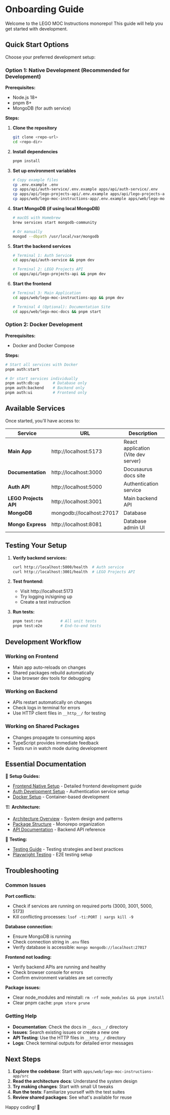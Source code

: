 # Onboarding Guide

Welcome to the LEGO MOC Instructions monorepo! This guide will help you get started with development.

## Quick Start Options

Choose your preferred development setup:

### Option 1: Native Development (Recommended for Development)

**Prerequisites:**
- Node.js 18+
- pnpm 8+
- MongoDB (for auth service)

**Steps:**
1. **Clone the repository**
   ```bash
   git clone <repo-url>
   cd <repo-dir>
   ```

2. **Install dependencies**
   ```bash
   pnpm install
   ```

3. **Set up environment variables**
   ```bash
   # Copy example files
   cp .env.example .env
   cp apps/api/auth-service/.env.example apps/api/auth-service/.env
   cp apps/api/lego-projects-api/.env.example apps/api/lego-projects-api/.env
   cp apps/web/lego-moc-instructions-app/.env.example apps/web/lego-moc-instructions-app/.env
   ```

4. **Start MongoDB (if using local MongoDB)**
   ```bash
   # macOS with Homebrew
   brew services start mongodb-community
   
   # Or manually
   mongod --dbpath /usr/local/var/mongodb
   ```

5. **Start the backend services**
   ```bash
   # Terminal 1: Auth Service
   cd apps/api/auth-service && pnpm dev
   
   # Terminal 2: LEGO Projects API
   cd apps/api/lego-projects-api && pnpm dev
   ```

6. **Start the frontend**
   ```bash
   # Terminal 3: Main Application
   cd apps/web/lego-moc-instructions-app && pnpm dev
   
   # Terminal 4 (Optional): Documentation Site
   cd apps/web/lego-moc-docs && pnpm start
   ```

### Option 2: Docker Development

**Prerequisites:**
- Docker and Docker Compose

**Steps:**
```bash
# Start all services with Docker
pnpm auth:start

# Or start services individually
pnpm auth:db:up      # Database only
pnpm auth:backend    # Backend only
pnpm auth:ui         # Frontend only
```

## Available Services

Once started, you'll have access to:

| Service | URL | Description |
|---------|-----|-------------|
| **Main App** | http://localhost:5173 | React application (Vite dev server) |
| **Documentation** | http://localhost:3000 | Docusaurus docs site |
| **Auth API** | http://localhost:5000 | Authentication service |
| **LEGO Projects API** | http://localhost:3001 | Main backend API |
| **MongoDB** | mongodb://localhost:27017 | Database |
| **Mongo Express** | http://localhost:8081 | Database admin UI |

## Testing Your Setup

1. **Verify backend services:**
   ```bash
   curl http://localhost:5000/health  # Auth service
   curl http://localhost:3001/health  # LEGO Projects API
   ```

2. **Test frontend:**
   - Visit http://localhost:5173
   - Try logging in/signing up
   - Create a test instruction

3. **Run tests:**
   ```bash
   pnpm test:run        # All unit tests
   pnpm test:e2e        # End-to-end tests
   ```

## Development Workflow

### Working on Frontend
- Main app auto-reloads on changes
- Shared packages rebuild automatically
- Use browser dev tools for debugging

### Working on Backend
- APIs restart automatically on changes
- Check logs in terminal for errors
- Use HTTP client files in `__http__/` for testing

### Working on Shared Packages
- Changes propagate to consuming apps
- TypeScript provides immediate feedback
- Tests run in watch mode during development

## Essential Documentation

📖 **Setup Guides:**
- [Frontend Native Setup](FRONTEND_NATIVE_SETUP.md) - Detailed frontend development guide
- [Auth Development Setup](AUTH-DEV-SETUP.md) - Authentication service setup
- [Docker Setup](DOCKER_SETUP.md) - Container-based development

🏗️ **Architecture:**
- [Architecture Overview](ARCHITECTURE_README.md) - System design and patterns
- [Package Structure](PACKAGE-STRUCTURE.md) - Monorepo organization
- [API Documentation](API_DOCUMENTATION.md) - Backend API reference

🧪 **Testing:**
- [Testing Guide](TESTING_GUIDE.md) - Testing strategies and best practices
- [Playwright Testing](PLAYWRIGHT_TESTING.md) - E2E testing setup

## Troubleshooting

### Common Issues

**Port conflicts:**
- Check if services are running on required ports (3000, 3001, 5000, 5173)
- Kill conflicting processes: `lsof -ti:PORT | xargs kill -9`

**Database connection:**
- Ensure MongoDB is running
- Check connection string in `.env` files
- Verify database is accessible: `mongo mongodb://localhost:27017`

**Frontend not loading:**
- Verify backend APIs are running and healthy
- Check browser console for errors
- Confirm environment variables are set correctly

**Package issues:**
- Clear node_modules and reinstall: `rm -rf node_modules && pnpm install`
- Clear pnpm cache: `pnpm store prune`

### Getting Help

- **Documentation**: Check the docs in `__docs__/` directory
- **Issues**: Search existing issues or create a new one
- **API Testing**: Use the HTTP files in `__http__/` directory
- **Logs**: Check terminal outputs for detailed error messages

## Next Steps

1. **Explore the codebase**: Start with `apps/web/lego-moc-instructions-app/src`
2. **Read the architecture docs**: Understand the system design
3. **Try making changes**: Start with small UI tweaks
4. **Run the tests**: Familiarize yourself with the test suites
5. **Review shared packages**: See what's available for reuse

Happy coding! 🚀
